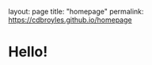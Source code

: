layout: page
title: "homepage"
permalink: https://cdbroyles.github.io/homepage

<!DOCTYPE html>
<html lang="en">
<head>
    <meta charset="UTF-8">
    <meta name="viewport" content="width=device-width, initial-scale=1.0">
    <title>Home Page</title>
</head>
<body>
    <h1>Hello!</h1>
</body>
</html>
